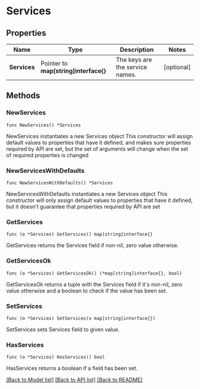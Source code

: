 # Services

## Properties

Name | Type | Description | Notes
------------ | ------------- | ------------- | -------------
**Services** | Pointer to **map[string]interface{}** | The keys are the service names. | [optional]

## Methods

### NewServices

`func NewServices() *Services`

NewServices instantiates a new Services object
This constructor will assign default values to properties that have it defined,
and makes sure properties required by API are set, but the set of arguments
will change when the set of required properties is changed

### NewServicesWithDefaults

`func NewServicesWithDefaults() *Services`

NewServicesWithDefaults instantiates a new Services object
This constructor will only assign default values to properties that have it defined,
but it doesn't guarantee that properties required by API are set

### GetServices

`func (o *Services) GetServices() map[string]interface{}`

GetServices returns the Services field if non-nil, zero value otherwise.

### GetServicesOk

`func (o *Services) GetServicesOk() (*map[string]interface{}, bool)`

GetServicesOk returns a tuple with the Services field if it's non-nil, zero value otherwise
and a boolean to check if the value has been set.

### SetServices

`func (o *Services) SetServices(v map[string]interface{})`

SetServices sets Services field to given value.

### HasServices

`func (o *Services) HasServices() bool`

HasServices returns a boolean if a field has been set.

[[Back to Model list]](../README.md#documentation-for-models) [[Back to API list]](../README.md#documentation-for-api-endpoints) [[Back to README]](../README.md)

